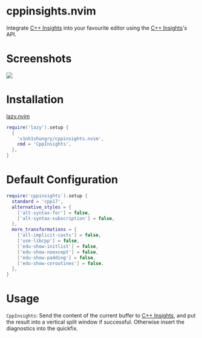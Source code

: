 # cppinsights.nvim

Integrate [C++ Insights](https://cppinsights.io/) into your favourite editor using the [C++ Insights](https://cppinsights.io/)'s API.

# Screenshots

![](https://user-images.githubusercontent.com/98312435/235350143-ed00ae6d-1525-4144-8df2-360a73813a6a.gif)

# Installation

[lazy.nvim](https://github.com/folke/lazy.nvim)

```lua
require('lazy').setup {
  {
    'v1nh1shungry/cppinsights.nvim',
    cmd = 'CppInsights',
  },
}
```

# Default Configuration

```lua
require('cppinsights').setup {
  standard = 'cpp17',
  alternative_styles = {
    ['alt-syntax-for'] = false,
    ['alt-syntax-subscription'] = false,
  },
  more_transformations = {
    ['all-implicit-casts'] = false,
    ['use-libcpp'] = false,
    ['edu-show-initlist'] = false,
    ['edu-show-noexcept'] = false,
    ['edu-show-padding'] = false,
    ['edu-show-coroutines'] = false,
  },
}
```

# Usage

`CppInsights`: Send the content of the current buffer to [C++ Insights](https://cppinsights.io/), and put the result into a vertical split window if successful. Otherwise insert the diagnostics into the quickfix.
